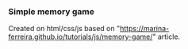 ### Simple memory game
Created on html/css/js based on "https://marina-ferreira.github.io/tutorials/js/memory-game/" article.

